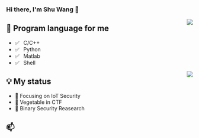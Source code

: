 ### Hi there, I'm Shu Wang 👋

<img align="right" src="https://github-readme-stats.vercel.app/api?username=shuwang127&show_icons=true&icon_color=0366d6&text_color=24292e&bg_color=ffffff&hide_title=true" />

## 💬 Program language for me

- ✅ ⁠ ⁢⁣⁡⁠ ⁢⁣⁡C/C++
- ✅ ⁠ ⁢⁣⁡⁠ ⁢⁣⁡Python
- ✅ ⁠ ⁢⁣⁡⁠ ⁢⁣⁡Matlab
- ✅ ⁠ ⁢⁣⁡⁠ Shell

<img align="right" src="https://github-readme-stats.vercel.app/api/top-langs/?username=shuwang127&layout=compact"/>

## 💡 My status

- 🌱 Focusing on IoT Security
- 🌱 Vegetable in CTF
- 🌱 Binary Security Reasearch

## 📫 


<!--
**shuwang127/shuwang127** is a ✨ _special_ ✨ repository because its `README.md` (this file) appears on your GitHub profile.

Here are some ideas to get you started:

- 🔭 I’m currently working on ...
- 🌱 I’m currently learning ...
- 👯 I’m looking to collaborate on ...
- 🤔 I’m looking for help with ...
- 💬 Ask me about ...
- 📫 How to reach me: ...
- 😄 Pronouns: ...
- ⚡ Fun fact: ...
-->

